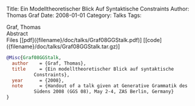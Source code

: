 Title: Ein Modelltheoretischer Blick Auf Syntaktische Constraints
Author: Thomas Graf
Date: 2008-01-01
Category: Talks
Tags: 

<div markdown class="authors">
Graf, Thomas
</div>

<div markdown class="abstract">
<span id="abstract-title">Abstract</span>

</div>

<div markdown class="files">
<span id="files-title">Files</span>
[[pdf]({filename}/doc/talks/Graf08GGStalk.pdf)]
[[code]({filename}/doc/talks/Graf08GGStalk.tar.gz)]
</div>

~~~bibtex
@Misc{Graf08GGStalk,
  author	= {Graf, Thomas},
  title		= {Ein modelltheoretischer Blick auf syntaktische
		  Constraints},
  year		= {2008},
  note		= {Handout of a talk given at Generative Grammatik des
		  Südens 2008 (GGS 08), May 2-4, ZAS Berlin, Germany}
}
~~~

